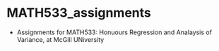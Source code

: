 # MATH533_assignments
- Assignments for MATH533: Honuours Regression and Analaysis of Variance,  at McGill UNiversity
